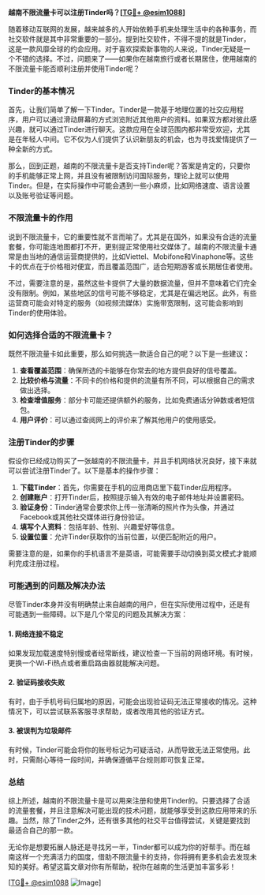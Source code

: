 **越南不限流量卡可以注册Tinder吗？[[TG💪+ @esim1088](https://t.me/s/esim1088)]**

随着移动互联网的发展，越来越多的人开始依赖手机来处理生活中的各种事务，而社交软件就是其中非常重要的一部分。提到社交软件，不得不提的就是Tinder，这是一款风靡全球的约会应用。对于喜欢探索新事物的人来说，Tinder无疑是一个不错的选择。不过，问题来了——如果你在越南旅行或者长期居住，使用越南的不限流量卡能否顺利注册并使用Tinder呢？

### Tinder的基本情况

首先，让我们简单了解一下Tinder。Tinder是一款基于地理位置的社交应用程序，用户可以通过滑动屏幕的方式浏览附近其他用户的资料。如果双方都对彼此感兴趣，就可以通过Tinder进行聊天。这款应用在全球范围内都非常受欢迎，尤其是在年轻人中间。它不仅为人们提供了认识新朋友的机会，也为寻找爱情提供了一种全新的方式。

那么，回到正题，越南的不限流量卡是否支持Tinder呢？答案是肯定的，只要你的手机能够正常上网，并且没有被限制访问国际服务，理论上就可以使用Tinder。但是，在实际操作中可能会遇到一些小麻烦，比如网络速度、语言设置以及账号验证等问题。

### 不限流量卡的作用

说到不限流量卡，它的重要性就不言而喻了。尤其是在国外，如果没有合适的流量套餐，你可能连地图都打不开，更别提正常使用社交媒体了。越南的不限流量卡通常是由当地的通信运营商提供的，比如Viettel、Mobifone和Vinaphone等。这些卡的优点在于价格相对便宜，而且覆盖范围广，适合短期游客或长期居住者使用。

不过，需要注意的是，虽然这些卡提供了大量的数据流量，但并不意味着它们完全没有限制。例如，某些地区的信号可能不够稳定，尤其是在偏远地区。此外，有些运营商可能会对特定的服务（如视频流媒体）实施带宽限制，这可能会影响到Tinder的使用体验。

### 如何选择合适的不限流量卡？

既然不限流量卡如此重要，那么如何挑选一款适合自己的呢？以下是一些建议：

1. **查看覆盖范围**：确保所选的卡能够在你常去的地方提供良好的信号覆盖。
2. **比较价格与流量**：不同卡的价格和提供的流量有所不同，可以根据自己的需求做出选择。
3. **检查增值服务**：部分卡可能还提供额外的服务，比如免费通话分钟数或者短信包。
4. **用户评价**：可以通过查阅网上的评价来了解其他用户的使用感受。

### 注册Tinder的步骤

假设你已经成功购买了一张越南的不限流量卡，并且手机网络状况良好，接下来就可以尝试注册Tinder了。以下是基本的操作步骤：

1. **下载Tinder**：首先，你需要在手机的应用商店里下载Tinder应用程序。
2. **创建账户**：打开Tinder后，按照提示输入有效的电子邮件地址并设置密码。
3. **验证身份**：Tinder通常会要求你上传一张清晰的照片作为头像，并通过Facebook或其他社交媒体进行身份验证。
4. **填写个人资料**：包括年龄、性别、兴趣爱好等信息。
5. **设置位置**：允许Tinder获取你的当前位置，以便匹配附近的用户。

需要注意的是，如果你的手机语言不是英语，可能需要手动切换到英文模式才能顺利完成注册过程。

### 可能遇到的问题及解决办法

尽管Tinder本身并没有明确禁止来自越南的用户，但在实际使用过程中，还是有可能遇到一些障碍。以下是几个常见的问题及其解决方案：

#### 1. 网络连接不稳定
如果发现加载速度特别慢或者经常断线，建议检查一下当前的网络环境。有时候，更换一个Wi-Fi热点或者重启路由器就能解决问题。

#### 2. 验证码接收失败
有时，由于手机号码归属地的原因，可能会出现验证码无法正常接收的情况。这种情况下，可以尝试联系客服寻求帮助，或者改用其他的验证方式。

#### 3. 被误判为垃圾邮件
有时候，Tinder可能会将你的账号标记为可疑活动，从而导致无法正常使用。此时，只需耐心等待一段时间，并确保遵循平台规则即可恢复正常。

### 总结

综上所述，越南的不限流量卡是可以用来注册和使用Tinder的。只要选择了合适的流量套餐，并且注意解决可能出现的技术问题，就能够享受到这款应用带来的乐趣。当然，除了Tinder之外，还有很多其他的社交平台值得尝试，关键是要找到最适合自己的那一款。

无论你是想要拓展人脉还是寻找另一半，Tinder都可以成为你的好帮手。而在越南这样一个充满活力的国度，借助不限流量卡的支持，你将拥有更多机会去发现未知的美好。希望这篇文章对你有所帮助，祝你在越南的生活更加丰富多彩！

[[TG💪+ @esim1088](https://t.me/s/esim1088) ![Image](https://i.postimg.cc/4NQfJmqS/Snipaste-2025-05-13-00-14-12.png)]